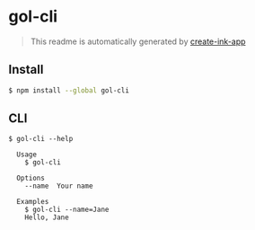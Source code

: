 # gol-cli

> This readme is automatically generated by [create-ink-app](https://github.com/vadimdemedes/create-ink-app)


## Install

```bash
$ npm install --global gol-cli
```


## CLI

```
$ gol-cli --help

  Usage
    $ gol-cli

  Options
    --name  Your name

  Examples
    $ gol-cli --name=Jane
    Hello, Jane
```
